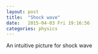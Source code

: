 ```yaml
---
layout: post
title:  "Shock wave"
date:   2015-04-03 Fri 19:16:56
categories: physics
---
```


<div>
  An intuitive picture for shock wave
</div>
